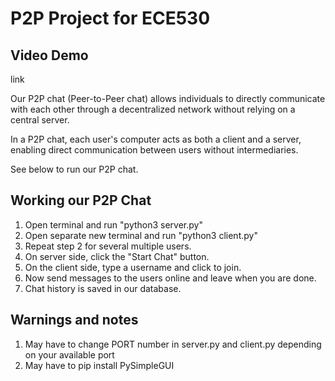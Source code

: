 # P2P Project for ECE530

## Video Demo
link

Our P2P chat (Peer-to-Peer chat) allows individuals to directly communicate with 
each other through a decentralized network without relying on a central server. 

In a P2P chat, each user's computer acts as both a client and a 
server, enabling direct communication between users without intermediaries.

See below to run our P2P chat.

## Working our P2P Chat
1. Open terminal and run "python3 server.py"
2. Open separate new terminal and run "python3 client.py"
3. Repeat step 2 for several multiple users.
4. On server side, click the "Start Chat" button.
5. On the client side, type a username and click to join.
6. Now send messages to the users online and leave when you are done.
7. Chat history is saved in our database.

## Warnings and notes
1. May have to change PORT number in server.py and client.py depending on your available port
2. May have to pip install PySimpleGUI
